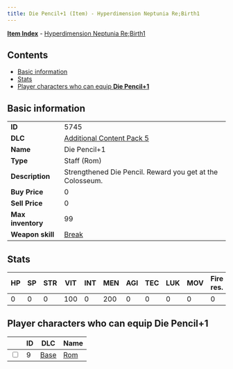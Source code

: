 ```yaml
---
title: Die Pencil+1 (Item) - Hyperdimension Neptunia Re;Birth1
---
```


[**Item Index**](/neptunia/rb1/item/index.html) - [Hyperdimension Neptunia Re;Birth1](/neptunia/rb1)

## Contents

- [Basic information](#basic-information)
- [Stats](#stats)
- [Player characters who can equip **Die Pencil+1**](#player-characters-who-can-equip-die-pencil-1)

## Basic information

|   |   |
| -- | -- |
| **ID** | 5745 |
| **DLC** | [Additional Content Pack 5](/neptunia/rb1/dlc/14-pack5.html) |
| **Name** | Die Pencil+1 |
| **Type** | Staff (Rom) |
| **Description** | Strengthened Die Pencil. Reward you get at the Colosseum. |
| **Buy Price** | 0 |
| **Sell Price** | 0 |
| **Max inventory** | 99 |
| **Weapon skill** | [Break](/neptunia/rb1/skill/1-1603-break.html) |


## Stats

| HP | SP | STR | VIT | INT | MEN | AGI | TEC | LUK | MOV | Fire res. | Ice res. | Wind res. | Lightning res. |
| -- | -- | --- | --- | --- | --- | --- | --- | --- | --- | --------- | -------- | --------- | -------------- |
| 0 | 0 | 0 | 100 | 0 | 200 | 0 | 0 | 0 | 0 | 0 | 0 | 0 | 0 |


## Player characters who can equip **Die Pencil+1**

|    | ID | DLC | Name |
| -- | -- | --- | ---- |
| <input type="checkbox" id="rb1-player-1-9" class="trackbox" /> | 9 | [Base](/neptunia/rb1/dlc/1-base.html) | [Rom](/neptunia/rb1/player/1-9-rom.html) |
